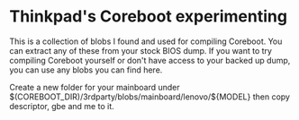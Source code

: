 Thinkpad's Coreboot experimenting
=================================

This is a collection of blobs I found and used for compiling Coreboot. You can extract any of these from your stock BIOS dump. If you want to try compiling Coreboot yourself or don't have access to your backed up dump, you can use any blobs you can find here.

Create a new folder for your mainboard under \$(COREBOOT_DIR)/3rdparty/blobs/mainboard/lenovo/${MODEL} then copy descriptor, gbe and me to it.
